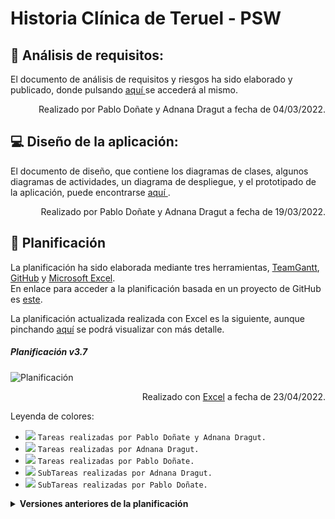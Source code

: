 # Historia Clínica de Teruel - PSW

:mag_right: Análisis de requisitos:
 ---
<p> El documento de análisis de requisitos y riesgos ha sido elaborado y publicado, donde pulsando <a href="https://github.com/800710/ProyectoSoftware21-22/blob/main/Documentacion/documento-analisis.pdf"> aquí </a> se accederá al mismo.</p>
<p align="right"> Realizado por Pablo Doñate y Adnana Dragut a fecha de 04/03/2022.</p>

:computer: Diseño de la aplicación:
 ---
<p> El documento de diseño, que contiene los diagramas de clases, algunos diagramas de actividades, un diagrama de despliegue, y el prototipado de la aplicación, puede encontrarse <a href="https://github.com/800710/ProyectoSoftware21-22/blob/main/Documentacion/documento-diseño.pdf"> aquí </a>.</p>
<p align="right"> Realizado por Pablo Doñate y Adnana Dragut a fecha de 19/03/2022.</p>

 :calendar: Planificación
---
La planificación ha sido elaborada mediante tres herramientas, <a href="https://prod.teamgantt.com">TeamGantt</a>, <a href="https://github.com">GitHub</a> y <a href="https://www.microsoft.com/es-es/microsoft-365/excel">Microsoft Excel</a>. <br />
En enlace para acceder a la planificación basada en un proyecto de GitHub es <a href="https://github.com/users/pablodonav/projects/1">este</a>.<br />

La planificación actualizada realizada con Excel es la siguiente, aunque pinchando <a href="https://github.com/800710/ProyectoSoftware21-22/blob/main/Planificacion/planificacionv3.7.png"> aquí</a> se podrá visualizar con más detalle.<br>
##### Planificación v3.7

![Planificación](https://github.com/800710/ProyectoSoftware21-22/blob/main/Planificacion/planificacionv3.7.png)
<p align="right">Realizado con <a href="https://www.microsoft.com/es-es/microsoft-365/excel">Excel</a> a fecha de 23/04/2022.</p>

Leyenda de colores:

- ![](https://via.placeholder.com/15/DF8FFF/000000?text=+) `Tareas realizadas por Pablo Doñate y Adnana Dragut.`
- ![](https://via.placeholder.com/15/FF1694/000000?text=+) `Tareas realizadas por Adnana Dragut.`
- ![](https://via.placeholder.com/15/A50B5E/000000?text=+) `Tareas realizadas por Pablo Doñate.`
- ![](https://via.placeholder.com/15/CD4C4C/000000?text=+) `SubTareas realizadas por Adnana Dragut.`
- ![](https://via.placeholder.com/15/CEE35C/000000?text=+) `SubTareas realizadas por Pablo Doñate.`

<details closed>
    <summary> <b> Versiones anteriores de la planificación </b> </summary>
    <ul>
      <h5> Planificación v3.6 </h5>
      <img src="https://github.com/800710/ProyectoSoftware21-22/blob/main/Planificacion/planificacionv3.6.png">
      <p align="right">Realizado con <a href="https://www.microsoft.com/es-es/microsoft-365/excel">Excel</a> a fecha de 20/04/2022.</p>
      <h5> Planificación v3.5 </h5>
      <img src="https://github.com/800710/ProyectoSoftware21-22/blob/main/Planificacion/planificacionv3.5.png">
      <p align="right">Realizado con <a href="https://www.microsoft.com/es-es/microsoft-365/excel">Excel</a> a fecha de 14/04/2022.</p>
      <h5> Planificación v3.4 </h5>
      <img src="https://github.com/800710/ProyectoSoftware21-22/blob/main/Planificacion/planificacionv3.4.png">
      <p align="right">Realizado con <a href="https://www.microsoft.com/es-es/microsoft-365/excel">Excel</a> a fecha de 09/04/2022.</p>
      <h5> Planificación v3.3 </h5>
      <img src="https://github.com/800710/ProyectoSoftware21-22/blob/main/Planificacion/planificacionv3.3.png">
      <p align="right">Realizado con <a href="https://www.microsoft.com/es-es/microsoft-365/excel">Excel</a> a fecha de 05/04/2022.</p>
      <h5> Planificación v3.2 </h5>
      <img src="https://github.com/800710/ProyectoSoftware21-22/blob/main/Planificacion/planificacionv3.2.png">
      <p align="right">Realizado con <a href="https://www.microsoft.com/es-es/microsoft-365/excel">Excel</a> a fecha de 29/03/2022.</p>
      <h5> Planificación v3.1 </h5>
      <img src="https://github.com/800710/ProyectoSoftware21-22/blob/main/Planificacion/planificacionv3.1.png">
      <p align="right">Realizado con <a href="https://www.microsoft.com/es-es/microsoft-365/excel">Excel</a> a fecha de 19/03/2022.</p>
      <h5> Planificación v3.0 </h5>
      <img src="https://github.com/800710/ProyectoSoftware21-22/blob/main/Planificacion/planificacionv3.0.png">
      <p align="right">Realizado con <a href="https://www.microsoft.com/es-es/microsoft-365/excel">Excel</a> a fecha de 15/03/2022.</p>
      <h5> Planificación v2.0 </h5>
      <img src="https://github.com/800710/ProyectoSoftware21-22/blob/main/Planificacion/planificacionv2.0.png">
      <p align="right">Realizado con <a href="https://prod.teamgantt.com">TeamGantt</a> a fecha de 02/03/2022.</p>
      <h5> Planificación v1.0 </h5>
      <img src="https://github.com/800710/ProyectoSoftware21-22/blob/main/Planificacion/planificacionv1.0.png">
      <p align="right">Realizado con <a href="https://prod.teamgantt.com">TeamGantt</a> a fecha de 28/02/2022.</p>
    </ul> 
</details>

